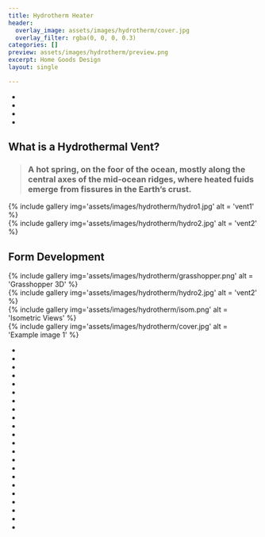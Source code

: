 ```yaml
---
title: Hydrotherm Heater
header:
  overlay_image: assets/images/hydrotherm/cover.jpg
  overlay_filter: rgba(0, 0, 0, 0.3)
categories: []
preview: assets/images/hydrotherm/preview.png
excerpt: Home Goods Design
layout: single

---
```



<div class="fixed-side-navbar">
      <ul class="sidenav">
          <li><a class="active" href="#intro"></a>
        </li>
           <li><a href="#form"></a>
        </li>
          <li><a href="#isometric"></a>
        </li>
          <li><a href="#desk"></a>
        </li>
      </ul>
</div>


<div id="intro" class="container-fluid coloralternate">
<div class="container row margin-topbottom-null" markdown="block">
<div class="col-md-12" markdown="block">

## What is a Hydrothermal Vent?

>### A hot spring, on the foor of the ocean, mostly along the central axes of the mid-ocean ridges, where heated fuids emerge from fissures in the Earth’s crust.


</div>
<div class="col-md-6" markdown="block">
    {% include gallery img='assets/images/hydrotherm/hydro1.jpg' alt = 'vent1' %}
    
</div>
<div class="col-md-6" markdown="block">
    {% include gallery img='assets/images/hydrotherm/hydro2.jpg' alt = 'vent2' %}
    
</div>
</div>
</div>

<div id="form" class="container-fluid coloralternate">
<div class="container row margin-topbottom-null" markdown="block">
<div class="col-md-12" markdown="block">


## Form Development


</div>
<div class="col-md-6" markdown="block">
    {% include gallery img='assets/images/hydrotherm/grasshopper.png' alt = 'Grasshopper 3D' %}
    
</div>
<div class="col-md-6" markdown="block">
    {% include gallery img='assets/images/hydrotherm/hydro2.jpg' alt = 'vent2' %}
    
</div>
</div>
</div>

<div id="isometric" class="container-fluid coloralternate">
<div class="container row margin-topbottom-null" markdown="block">
<div class="col-md-12" markdown="block">
    {% include gallery img='assets/images/hydrotherm/isom.png' alt = 'Isometric Views' %}
    
</div>
</div>
</div>


<div id="desk" class="container-fluid coloralternate padding-topbottom-null ">
    {% include gallery img='assets/images/hydrotherm/cover.jpg' alt = 'Example image 1' %}
</div>

<div class="container-fluid coloralternate">
<div class="container row">
<div id="myTurntable" class="turntable col-md-12">
  <ul>
    <li data-img-src="assets/images/hydrotherm/turntable/1.jpg"></li>
    <li data-img-src="assets/images/hydrotherm/turntable/2.jpg"></li>
    <li data-img-src="assets/images/hydrotherm/turntable/3.jpg"></li>
    <li data-img-src="assets/images/hydrotherm/turntable/4.jpg"></li>
    <li data-img-src="assets/images/hydrotherm/turntable/5.jpg"></li>
    <li data-img-src="assets/images/hydrotherm/turntable/6.jpg"></li>
    <li data-img-src="assets/images/hydrotherm/turntable/7.jpg"></li>
    <li data-img-src="assets/images/hydrotherm/turntable/8.jpg"></li>
    <li data-img-src="assets/images/hydrotherm/turntable/9.jpg"></li>
    <li data-img-src="assets/images/hydrotherm/turntable/10.jpg"></li>
    <li data-img-src="assets/images/hydrotherm/turntable/11.jpg"></li>
    <li data-img-src="assets/images/hydrotherm/turntable/12.jpg"></li>
    <li data-img-src="assets/images/hydrotherm/turntable/13.jpg"></li>
    <li data-img-src="assets/images/hydrotherm/turntable/14.jpg"></li>
    <li data-img-src="assets/images/hydrotherm/turntable/15.jpg"></li>
    <li data-img-src="assets/images/hydrotherm/turntable/16.jpg"></li>
    <li data-img-src="assets/images/hydrotherm/turntable/17.jpg"></li>
    <li data-img-src="assets/images/hydrotherm/turntable/18.jpg"></li>
    <li data-img-src="assets/images/hydrotherm/turntable/19.jpg"></li>
    <li data-img-src="assets/images/hydrotherm/turntable/20.jpg"></li>
    <li data-img-src="assets/images/hydrotherm/turntable/21.jpg"></li>
    <li data-img-src="assets/images/hydrotherm/turntable/22.jpg"></li>
  </ul>
</div>
</div>
</div>
